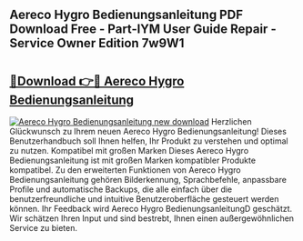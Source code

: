 ## Aereco Hygro Bedienungsanleitung PDF Download Free - Part-lYM User Guide Repair - Service Owner Edition 7w9W1

# <h2><a href="http://df3gxw.blite.top/?on=Aereco+Hygro+Bedienungsanleitung">🔗Download 👉🔴 Aereco Hygro Bedienungsanleitung</a></h2>

[![Aereco Hygro Bedienungsanleitung new download](https://i.imgur.com/lujVjoI.png)](http://df3gxw.blite.top/?on=Aereco+Hygro+Bedienungsanleitung)
Herzlichen Glückwunsch zu Ihrem neuen Aereco Hygro Bedienungsanleitung! Dieses Benutzerhandbuch soll Ihnen helfen, Ihr Produkt zu verstehen und optimal zu nutzen. Kompatibel mit großen Marken Dieses Aereco Hygro Bedienungsanleitung ist mit großen Marken kompatibler Produkte kompatibel. Zu den erweiterten Funktionen von Aereco Hygro Bedienungsanleitung gehören Bilderkennung, Sprachbefehle, anpassbare Profile und automatische Backups, die alle einfach über die benutzerfreundliche und intuitive Benutzeroberfläche gesteuert werden können. Ihr Feedback wird Aereco Hygro BedienungsanleitungD geschätzt. Wir schätzen Ihren Input und sind bestrebt, Ihnen einen außergewöhnlichen Service zu bieten.
